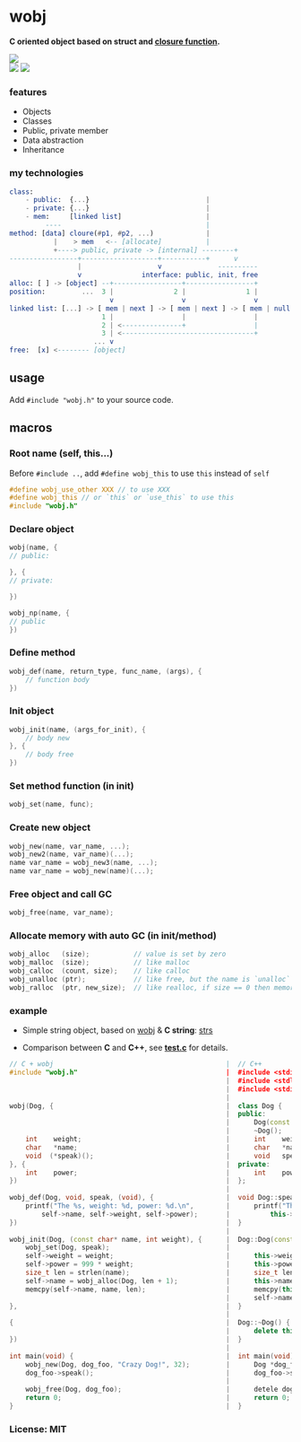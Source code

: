 # wobj
**C oriented object based on struct and [closure function](https://github.com/yulon/clofn).**

<p>
    <a href="https://travis-ci.org/wy3/wobj" target="_blank"><img src="https://travis-ci.org/wy3/wobj.svg?branch=master"></a>
    <br>
    <a href="#"><img src="https://img.shields.io/badge/auto--GC-✓-brightgreen.svg"></a>
    <a href="#"><img src="https://img.shields.io/badge/os-cross--platform-blue.svg"></a>
</p>

### features
- Objects
- Classes
- Public, private member
- Data abstraction
- Inheritance

### my technologies

```elm
class:
    - public:  {...}                             |
    - private: {...}                             |
    - mem:     [linked list]                     |
         ----                                    |
method: [data] cloure(#p1, #p2, ...)             |
           |    > mem   <-- [allocate]           |
           +----> public, private -> [internal] --------+
-----------------+-------------------+-----------+      v
                 |                   v              ----------
                 v               interface: public, init, free
alloc: [ ] -> [object] --+-----------------+-----------------+
position:         ...  3 |               2 |               1 |
                         v                 v                 v
linked list: [...] -> [ mem | next ] -> [ mem | next ] -> [ mem | null ]
                       1 |                 |                 |
                       2 | <---------------+                 |
                       3 | <---------------------------------+
                     ... v 
free:  [x] <-------- [object]
```

## usage
Add `#include "wobj.h"` to your source code.

## macros

### Root name (self, this...)

Before `#include ..`, add `#define wobj_this` to use `this` instead of `self`

```c
#define wobj_use_other XXX // to use XXX
#define wobj_this // or `this` or `use_this` to use this
#include "wobj.h"
```

### Declare object

```c
wobj(name, {
// public:

}, {
// private:

})

wobj_np(name, {
// public
})
```

### Define method

```c
wobj_def(name, return_type, func_name, (args), {
    // function body
})
```

### Init object

```c
wobj_init(name, (args_for_init), {
    // body new
}, {
    // body free
})
```

### Set method function (in init)
```c
wobj_set(name, func);
```

### Create new object
```c
wobj_new(name, var_name, ...);
wobj_new2(name, var_name)(...);
name var_name = wobj_new3(name, ...);
name var_name = wobj_new(name)(...);
```

### Free object and call GC

```c
wobj_free(name, var_name);
```

### Allocate memory with auto GC (in init/method)

```c
wobj_alloc   (size);           // value is set by zero
wobj_malloc  (size);           // like malloc
wobj_calloc  (count, size);    // like calloc
wobj_unalloc (ptr);            // like free, but the name is `unalloc`
wobj_ralloc  (ptr, new_size);  // like realloc, if size == 0 then memory would be freed
```

### example

- Simple string object, based on [wobj](https://github.com/small-c/wobj) & **C string**: [strs](https://github.com/small-c/strs)

- Comparison between **C** and **C++**, see [**test.c**](https://github.com/wy3/wobj/blob/master/test.c) for details.

```c++
// C + wobj                                           |  // C++
#include "wobj.h"                                     |  #include <stdio.h>
                                                      |  #include <stdlib.h>
                                                      |  #include <stdint.h>
                                                      |  
wobj(Dog, {                                           |  class Dog {
                                                      |  public:
                                                      |      Dog(const char *name, int weight);
                                                      |      ~Dog();
    int    weight;                                    |      int    weight;
    char   *name;                                     |      char   *name;
    void  (*speak)();                                 |      void   speak();
}, {                                                  |  private:
    int    power;                                     |      int    power;
})                                                    |  };
                                                      |
wobj_def(Dog, void, speak, (void), {                  |  void Dog::speak() {
    printf("The %s, weight: %d, power: %d.\n",        |      printf("The %s, weight: %d, power: %d.\n",
        self->name, self->weight, self->power);       |          this->name, this->weight, this->power);
})                                                    |  }
                                                      |  
wobj_init(Dog, (const char* name, int weight), {      |  Dog::Dog(const char *name, int weight) {
    wobj_set(Dog, speak);                             |      
    self->weight = weight;                            |      this->weight = weight;
    self->power = 999 * weight;                       |      this->power = 999 * weight;
    size_t len = strlen(name);                        |      size_t len = strlen(name);
    self->name = wobj_alloc(Dog, len + 1);            |      this->name = new char[len + 1]();
    memcpy(self->name, name, len);                    |      memcpy(this->name, name, len);
                                                      |      self->name[len] = '\0';
},                                                    |  }
                                                      |
{                                                     |  Dog::~Dog() {
                                                      |      delete this->name;
})                                                    |  }
                                                      |  
int main(void) {                                      |  int main(void) {
    wobj_new(Dog, dog_foo, "Crazy Dog!", 32);         |      Dog *dog_foo = new Dog("Crazy Dog!", 32);
    dog_foo->speak();                                 |      dog_foo->speak();
                                                      |      
    wobj_free(Dog, dog_foo);                          |      detele dog_foo;
    return 0;                                         |      return 0;
}                                                     |  }
```

### License: MIT
